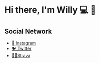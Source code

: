 # Hi there, I'm Willy 💻 👋

## Social Network

- <a href="https://instagram.com/iwilly_cf">📸 Instagram</a>
- <a href="https://twitter.com/iwilly_cf">🐦 Twitter</a>
- <a href="https://www.strava.com/athletes/25948960">🏃‍♂️Strava</a>

<!--
**wearphonewilly/wearphonewilly** is a ✨ _special_ ✨ repository because its `README.md` (this file) appears on your GitHub profile.

Here are some ideas to get you started:

- 🔭 I’m currently working on ...
- 🌱 I’m currently learning ...
- 👯 I’m looking to collaborate on ...
- 🤔 I’m looking for help with ...
- 💬 Ask me about ...
- 📫 How to reach me: ...
- 😄 Pronouns: ...
- ⚡ Fun fact: ...
-->
